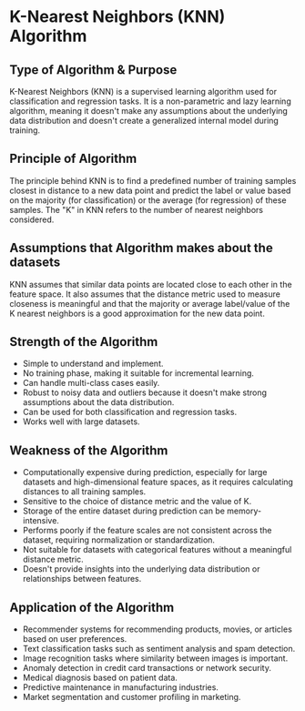 # K-Nearest Neighbors (KNN) Algorithm

## Type of Algorithm & Purpose
K-Nearest Neighbors (KNN) is a supervised learning algorithm used for classification and regression tasks. It is a non-parametric and lazy learning algorithm, meaning it doesn't make any assumptions about the underlying data distribution and doesn't create a generalized internal model during training.

## Principle of Algorithm
The principle behind KNN is to find a predefined number of training samples closest in distance to a new data point and predict the label or value based on the majority (for classification) or the average (for regression) of these samples. The "K" in KNN refers to the number of nearest neighbors considered.

## Assumptions that Algorithm makes about the datasets
KNN assumes that similar data points are located close to each other in the feature space. It also assumes that the distance metric used to measure closeness is meaningful and that the majority or average label/value of the K nearest neighbors is a good approximation for the new data point.

## Strength of the Algorithm
- Simple to understand and implement.
- No training phase, making it suitable for incremental learning.
- Can handle multi-class cases easily.
- Robust to noisy data and outliers because it doesn't make strong assumptions about the data distribution.
- Can be used for both classification and regression tasks.
- Works well with large datasets.

## Weakness of the Algorithm
- Computationally expensive during prediction, especially for large datasets and high-dimensional feature spaces, as it requires calculating distances to all training samples.
- Sensitive to the choice of distance metric and the value of K.
- Storage of the entire dataset during prediction can be memory-intensive.
- Performs poorly if the feature scales are not consistent across the dataset, requiring normalization or standardization.
- Not suitable for datasets with categorical features without a meaningful distance metric.
- Doesn't provide insights into the underlying data distribution or relationships between features.

## Application of the Algorithm
- Recommender systems for recommending products, movies, or articles based on user preferences.
- Text classification tasks such as sentiment analysis and spam detection.
- Image recognition tasks where similarity between images is important.
- Anomaly detection in credit card transactions or network security.
- Medical diagnosis based on patient data.
- Predictive maintenance in manufacturing industries.
- Market segmentation and customer profiling in marketing.
